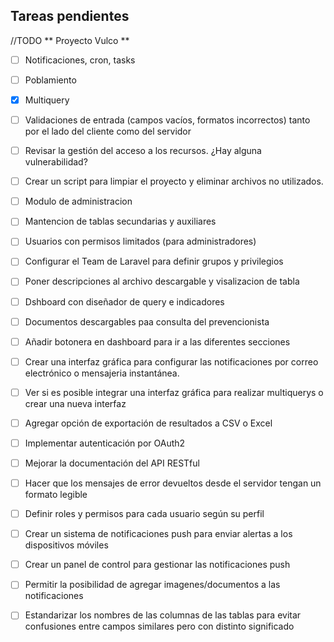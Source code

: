 ## Tareas pendientes
//TODO
** Proyecto Vulco **

* [ ] Notificaciones, cron, tasks
* [ ] Poblamiento
* [x] Multiquery
* [ ] Validaciones  de entrada (campos vacíos, formatos incorrectos) tanto por el lado del cliente como del servidor
* [ ] Revisar la gestión del acceso a los recursos. ¿Hay alguna vulnerabilidad?
* [ ] Crear un script para limpiar el proyecto y eliminar archivos no utilizados.
* [ ] Modulo de administracion
* [ ] Mantencion de tablas secundarias y auxiliares
* [ ] Usuarios con permisos limitados (para administradores)
* [ ] Configurar el Team de Laravel para definir grupos y privilegios
* [ ] Poner descripciones al archivo descargable y visalizacion de tabla
* [ ] Dshboard con diseñador de query e indicadores
* [ ] Documentos descargables paa consulta del prevencionista
* [ ] Añadir botonera en dashboard para ir a las diferentes secciones
* [ ] Crear una interfaz gráfica para configurar las notificaciones por correo electrónico o mensajeria instantánea.
* [ ] Ver si es posible integrar una interfaz gráfica para realizar multiquerys o crear una nueva interfaz
* [ ] Agregar opción de exportación de resultados a CSV o Excel
* [ ] Implementar autenticación por OAuth2
* [ ] Mejorar la documentación del API RESTful
* [ ] Hacer que los mensajes de error devueltos desde el servidor tengan un formato legible
* [ ] Definir roles y permisos para cada usuario según su perfil
* [ ] Crear un sistema de notificaciones push para enviar alertas a los dispositivos móviles
* [ ] Crear un panel de control para gestionar las notificaciones push
* [ ] Permitir la posibilidad de agregar imagenes/documentos a las notificaciones
* [ ] Estandarizar los nombres de las columnas de las tablas para evitar confusiones entre campos similares pero con distinto significado

